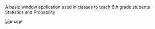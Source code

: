A basic window application used in classes to teach 6th grade students Statistics and Probability

![image](https://github.com/Pekotaker/Dice-Roller/assets/94163156/db70e208-238f-48e6-b027-efdb20de8a13)
